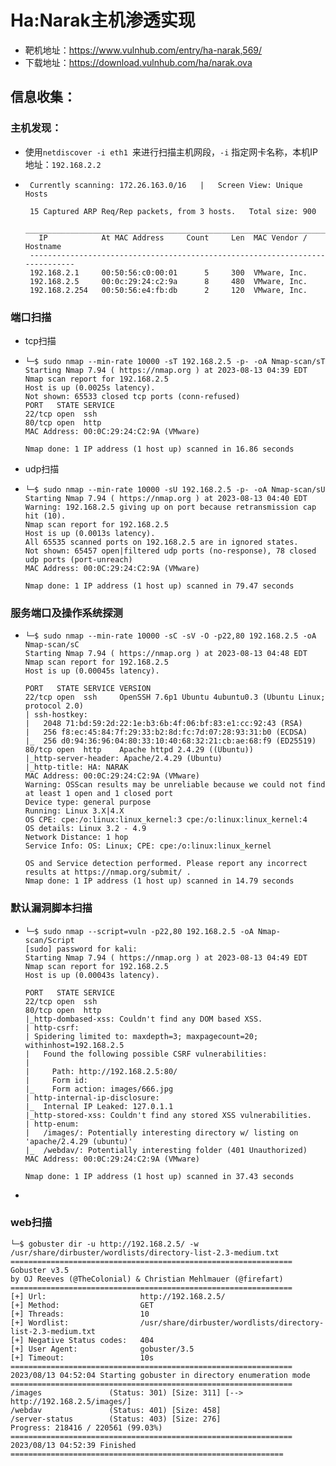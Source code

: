 # Ha:Narak主机渗透实现

- 靶机地址：https://www.vulnhub.com/entry/ha-narak,569/
- 下载地址：https://download.vulnhub.com/ha/narak.ova



## 信息收集：

### 主机发现：

- 使用`netdiscover -i eth1 `来进行扫描主机网段，`-i` 指定网卡名称，本机IP地址：`192.168.2.2` 

- ```shell
   Currently scanning: 172.26.163.0/16   |   Screen View: Unique Hosts         
   
   15 Captured ARP Req/Rep packets, from 3 hosts.   Total size: 900            
   _____________________________________________________________________________
     IP            At MAC Address     Count     Len  MAC Vendor / Hostname      
   -----------------------------------------------------------------------------
   192.168.2.1     00:50:56:c0:00:01      5     300  VMware, Inc.              
   192.168.2.5     00:0c:29:24:c2:9a      8     480  VMware, Inc.              
   192.168.2.254   00:50:56:e4:fb:db      2     120  VMware, Inc. 
  ```



### 端口扫描

- tcp扫描

- ```SHELL
  └─$ sudo nmap --min-rate 10000 -sT 192.168.2.5 -p- -oA Nmap-scan/sT  
  Starting Nmap 7.94 ( https://nmap.org ) at 2023-08-13 04:39 EDT
  Nmap scan report for 192.168.2.5
  Host is up (0.0025s latency).
  Not shown: 65533 closed tcp ports (conn-refused)
  PORT   STATE SERVICE
  22/tcp open  ssh
  80/tcp open  http
  MAC Address: 00:0C:29:24:C2:9A (VMware)
  
  Nmap done: 1 IP address (1 host up) scanned in 16.86 seconds
  ```

- udp扫描

- ```SHELL
  └─$ sudo nmap --min-rate 10000 -sU 192.168.2.5 -p- -oA Nmap-scan/sU
  Starting Nmap 7.94 ( https://nmap.org ) at 2023-08-13 04:40 EDT
  Warning: 192.168.2.5 giving up on port because retransmission cap hit (10).
  Nmap scan report for 192.168.2.5
  Host is up (0.0013s latency).
  All 65535 scanned ports on 192.168.2.5 are in ignored states.
  Not shown: 65457 open|filtered udp ports (no-response), 78 closed udp ports (port-unreach)
  MAC Address: 00:0C:29:24:C2:9A (VMware)
  
  Nmap done: 1 IP address (1 host up) scanned in 79.47 seconds
  
  ```



### 服务端口及操作系统探测

- ```shell
  └─$ sudo nmap --min-rate 10000 -sC -sV -O -p22,80 192.168.2.5 -oA Nmap-scan/sC    
  Starting Nmap 7.94 ( https://nmap.org ) at 2023-08-13 04:48 EDT
  Nmap scan report for 192.168.2.5
  Host is up (0.00045s latency).
  
  PORT   STATE SERVICE VERSION
  22/tcp open  ssh     OpenSSH 7.6p1 Ubuntu 4ubuntu0.3 (Ubuntu Linux; protocol 2.0)
  | ssh-hostkey: 
  |   2048 71:bd:59:2d:22:1e:b3:6b:4f:06:bf:83:e1:cc:92:43 (RSA)
  |   256 f8:ec:45:84:7f:29:33:b2:8d:fc:7d:07:28:93:31:b0 (ECDSA)
  |_  256 d0:94:36:96:04:80:33:10:40:68:32:21:cb:ae:68:f9 (ED25519)
  80/tcp open  http    Apache httpd 2.4.29 ((Ubuntu))
  |_http-server-header: Apache/2.4.29 (Ubuntu)
  |_http-title: HA: NARAK
  MAC Address: 00:0C:29:24:C2:9A (VMware)
  Warning: OSScan results may be unreliable because we could not find at least 1 open and 1 closed port
  Device type: general purpose
  Running: Linux 3.X|4.X
  OS CPE: cpe:/o:linux:linux_kernel:3 cpe:/o:linux:linux_kernel:4
  OS details: Linux 3.2 - 4.9
  Network Distance: 1 hop
  Service Info: OS: Linux; CPE: cpe:/o:linux:linux_kernel
  
  OS and Service detection performed. Please report any incorrect results at https://nmap.org/submit/ .
  Nmap done: 1 IP address (1 host up) scanned in 14.79 seconds
  
  ```



### 默认漏洞脚本扫描

- ```shell
  └─$ sudo nmap --script=vuln -p22,80 192.168.2.5 -oA Nmap-scan/Script
  [sudo] password for kali: 
  Starting Nmap 7.94 ( https://nmap.org ) at 2023-08-13 04:49 EDT
  Nmap scan report for 192.168.2.5
  Host is up (0.00043s latency).
  
  PORT   STATE SERVICE
  22/tcp open  ssh
  80/tcp open  http
  |_http-dombased-xss: Couldn't find any DOM based XSS.
  | http-csrf: 
  | Spidering limited to: maxdepth=3; maxpagecount=20; withinhost=192.168.2.5
  |   Found the following possible CSRF vulnerabilities: 
  |     
  |     Path: http://192.168.2.5:80/
  |     Form id: 
  |_    Form action: images/666.jpg
  | http-internal-ip-disclosure: 
  |_  Internal IP Leaked: 127.0.1.1
  |_http-stored-xss: Couldn't find any stored XSS vulnerabilities.
  | http-enum: 
  |   /images/: Potentially interesting directory w/ listing on 'apache/2.4.29 (ubuntu)'
  |_  /webdav/: Potentially interesting folder (401 Unauthorized)
  MAC Address: 00:0C:29:24:C2:9A (VMware)
  
  Nmap done: 1 IP address (1 host up) scanned in 37.43 seconds
  
  ```

- 



### web扫描

```shell
└─$ gobuster dir -u http://192.168.2.5/ -w /usr/share/dirbuster/wordlists/directory-list-2.3-medium.txt
===============================================================
Gobuster v3.5
by OJ Reeves (@TheColonial) & Christian Mehlmauer (@firefart)
===============================================================
[+] Url:                     http://192.168.2.5/
[+] Method:                  GET
[+] Threads:                 10
[+] Wordlist:                /usr/share/dirbuster/wordlists/directory-list-2.3-medium.txt
[+] Negative Status codes:   404
[+] User Agent:              gobuster/3.5
[+] Timeout:                 10s
===============================================================
2023/08/13 04:52:04 Starting gobuster in directory enumeration mode
===============================================================
/images               (Status: 301) [Size: 311] [--> http://192.168.2.5/images/]
/webdav               (Status: 401) [Size: 458]
/server-status        (Status: 403) [Size: 276]
Progress: 218416 / 220561 (99.03%)
===============================================================
2023/08/13 04:52:39 Finished
=============================================================
```

